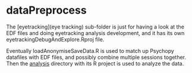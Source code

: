 dataPreprocess
==============

The [eyetracking](eye tracking) sub-folder is just for having a look at the EDF files and doing eyetracking analysis development, and it has its own eyetrackingDebugAndExplore.Rproj file.

Eventually loadAnonymiseSaveData.R is used to match up Psychopy datafiles with EDF files, and possibly combine multiple sessions together. Then the [analysis](../analysis) directory with its R project is used to analyze the data.